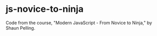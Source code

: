 # js-novice-to-ninja
Code from the course, "Modern JavaScript - From Novice to Ninja," by Shaun Pelling.
